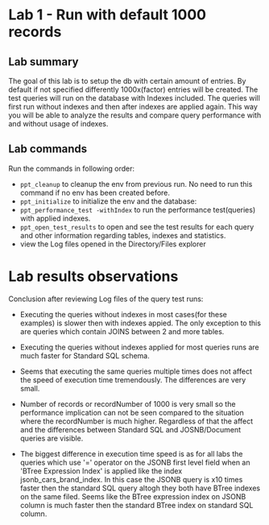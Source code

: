 # Lab 1 - Run with default 1000 records

## Lab summary
The goal of this lab is to setup the db with certain amount of entries. By default
if not specified differently 1000x(factor) entries will be created. The test queries
will run on the database with Indexes included. The queries will first run without indexes 
and then after indexes are applied again. This way you will be able to analyze the results
and compare query performance with and without usage of indexes.
## Lab commands
Run the commands in following order:

- `ppt_cleanup` to cleanup the env from previous run. No need to run this command if no env has been created before. 
- `ppt_initialize` to initialize the env and the database: 
- `ppt_performance_test -withIndex` to run the performance test(queries) with applied indexes.
- `ppt_open_test_results` to open and see the test results for each query and other information
regarding tables, indexes and statistics.
- view the Log files opened in the Directory/Files explorer

# Lab results observations
Conclusion after reviewing Log files of the query test runs:

- Executing the queries without indexes in most cases(for these examples) is slower then 
with indexes appied. The only exception to this are queries which contain JOINS between 2 and 
more tables.

- Executing the queries without indexes applied for most queries runs are much faster for 
Standard SQL schema.

- Seems that executing the same queries multiple times does not affect the speed 
of execution time tremendously. The differences are very small.

- Number of records or recordNumber of 1000 is very small so the performance implication can not be
seen compared to the situation where the recordNumber is much higher. Regardless of that the affect and
the differences between Standard SQL and JOSNB/Document queries are visible.

- The biggest difference in execution time speed is as for all labs the queries which use '=' operator
on the JSONB first level field when an 'BTree Expression Index' is applied like the index
jsonb_cars_brand_index. In this case the JSONB query is x10 times faster then the standard SQL query
altogh they both have BTree indexes on the same filed. Seems like the BTree expression index on JSONB
column is much faster then the standard BTree index on standard SQL column.